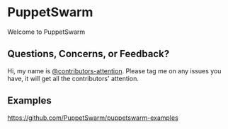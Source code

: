 # PuppetSwarm

Welcome to PuppetSwarm

## Questions, Concerns, or Feedback?

Hi, my name is [@contributors-attention](https://github.com/contributors-attention). Please tag me on any issues you have, it will get all the contributors' attention.

## Examples

https://github.com/PuppetSwarm/puppetswarm-examples
